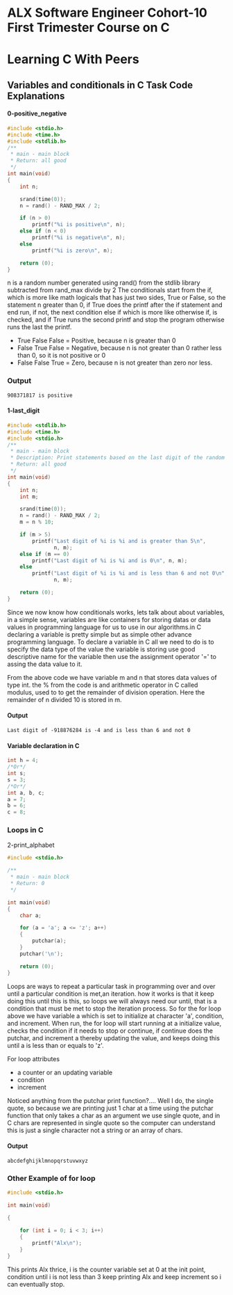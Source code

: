 # ALX Software Engineer Cohort-10 First Trimester Course on C
# Learning C With Peers

## Variables and conditionals in C Task Code Explanations

#### 0-positive_negative
```c
#include <stdio.h>
#include <time.h>
#include <stdlib.h>
/**
 * main - main block
 * Return: all good
 */
int main(void)
{
	int n;

	srand(time(0));
	n = rand() - RAND_MAX / 2;

	if (n > 0)
		printf("%i is positive\n", n);
	else if (n < 0)
		printf("%i is negative\n", n);
	else
		printf("%i is zero\n", n);

	return (0);
}
```
n is a random number generated using rand() from the stdlib library subtracted from rand_max divide by 2
The conditionals start from the if, which is more like math logicals that has just two sides, True or False, so the statement n greater than 0, if True does the printf after the if statement and end run, if not, the next condition else if which is more like otherwise if, is checked, and if True runs the second printf and stop the program otherwise runs the last the printf.

* True False False = Positive, because n is greater than 0
* False True False = Negative, because n is not greater than 0 rather less than 0, so it is not 
positive or 0
* False False True = Zero, because n is not greater than zero nor less. 


### Output
```commandline
908371817 is positive
```

#### 1-last_digit
```c
#include <stdlib.h>
#include <time.h>
#include <stdio.h>
/**
 * main - main block
 * Description: Print statements based on the last digit of the random number.
 * Return: all good
 */
int main(void)
{
	int n; 
	int m;

	srand(time(0));
	n = rand() - RAND_MAX / 2;
	m = n % 10;

	if (m > 5)
		printf("Last digit of %i is %i and is greater than 5\n",
		       n, m);
	else if (m == 0)
		printf("Last digit of %i is %i and is 0\n", n, m);
	else
		printf("Last digit of %i is %i and is less than 6 and not 0\n",
		       n, m);

	return (0);
}
```
Since we now know how conditionals works, lets talk about about variables, in a simple sense, variables are like containers for storing datas or data values in programming language for us to use in our algorithms.in C declaring a variable is pretty simple but as simple other advance programming language. To declare a variable in C all we need to do is to specify the data type of the value the variable is storing use good descriptive name for the variable then use the assignment operator '=' to assing the data value to it.

From the above code we have variable m and n that stores data values of type int. the % from the code is and arithmetic operator in C called modulus, used to to get the remainder of division operation. Here the remainder of n divided 10 is stored in m.

#### Output 
```commandline
Last digit of -918876284 is -4 and is less than 6 and not 0
```

#### Variable declaration in C
```c
int h = 4;
/*Or*/
int s;
s = 3;
/*Or*/
int a, b, c;
a = 7;
b = 6;
c = 8;
```
### Loops in C
2-print_alphabet
```c
#include <stdio.h>

/**
 * main - main block
 * Return: 0
 */

int main(void)
{
	char a;

	for (a = 'a'; a <= 'z'; a++)
	{
		putchar(a);
	}
	putchar('\n');

	return (0);
}
```
Loops are ways to repeat a particular task in programming over and over until a particular condition is met,an iteration.
how it works is that it keep doing this until this is this, so loops we will always need our until, that is a condition that must be met to stop the iteration process. 
So for the for loop above we have variable a which is set to initialize at character 'a', condition, and increment.
When run, the for loop will start running at a initialize value, checks the condition if it needs to stop or continue, if continue does the putchar, and increment a thereby updating the value, and keeps doing this until a is less than or equals to 'z'. 

For loop attributes
* a counter or an updating variable
* condition
* increment

Noticed anything from the putchar print function?....
Well I do, the single quote, so because we are printing just 1 char at a time using the putchar function that only takes a char as an argument we use single quote, and in C chars are represented in single quote so the computer can understand this is just a single character not a string or an array of chars. 

#### Output
```commandline
abcdefghijklmnopqrstuvwxyz
```

### Other Example of for loop

```c
#include <stdio.h>

int main(void)

{

    for (int i = 0; i < 3; i++)
    {
        printf("Alx\n");
    }
}
```
This prints Alx thrice, i is the counter variable set at 0 at the init point, condition until i is not less than 3 keep printing Alx and keep increment so i can eventually stop.


